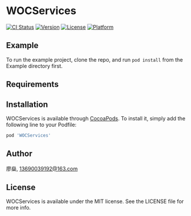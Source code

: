 # WOCServices

[![CI Status](https://img.shields.io/travis/廖燊/WOCServices.svg?style=flat)](https://travis-ci.org/廖燊/WOCServices)
[![Version](https://img.shields.io/cocoapods/v/WOCServices.svg?style=flat)](https://cocoapods.org/pods/WOCServices)
[![License](https://img.shields.io/cocoapods/l/WOCServices.svg?style=flat)](https://cocoapods.org/pods/WOCServices)
[![Platform](https://img.shields.io/cocoapods/p/WOCServices.svg?style=flat)](https://cocoapods.org/pods/WOCServices)

## Example

To run the example project, clone the repo, and run `pod install` from the Example directory first.

## Requirements

## Installation

WOCServices is available through [CocoaPods](https://cocoapods.org). To install
it, simply add the following line to your Podfile:

```ruby
pod 'WOCServices'
```

## Author

廖燊, 13690039192@163.com

## License

WOCServices is available under the MIT license. See the LICENSE file for more info.
